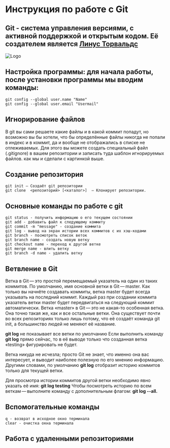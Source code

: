 # Инструкция по работе с Git
## Git - система управления версиями, с активной поддержкой и открытым кодом. Её создателем является [Линус Торвальдс](https://yandex.by/images/search?text=%D0%BB%D0%B8%D0%BD%D1%83%D1%81%20%D1%82%D0%BE%D1%80%D0%B2%D0%B0%D0%BB%D1%8C%D0%B4%D1%81%20%D1%84%D0%BE%D1%82%D0%BE&from=tabbar&p=1&pos=56&rpt=simage&img_url=https%3A%2F%2Fi2.wp.com%2Fwww.tfir.io%2Fwp-content%2Fuploads%2F2019%2F06%2Flinus-laugh.jpg%3Ffit%3D1920%252C1080%26ssl%3D1&lr=158)
![Logo](picture.png)
## Настройка программы: для начала работы, после установки программы мы вводим команды:
    git config --global user.name "Name"
    git config --global user.email "Usermail"

## Игнорирование файлов
В git вы сами решаете какие файлы и в какой коммит попадут, но возможно вы бы хотели, что бы определённые файлы никогда не попали в индекс и в коммит, да и вообще не отображались в списке не отлеживаемых. Для этого вы можете создать специальный файл (.gitignore) в вашем репозитории и записать туда шаблон игнорируемых файлов. как мы и сделали с картинкой выше.

## Создание репозитория

    git init — Создаёт git репозитории 
    git clone  <репозиторий> [<каталог>]  — Клонирует репозитории.

## Основные команды по работе с git 
    git status - получить информацию о его текущем состоянии
    git add - добавить файл к следующему коммиту
    git commit -m "message" - создание коммита
    git log - вывод на экран истории всех коммитов с их хэш-кодами
    git branch - посмотреть список веток
    git branch name - создать новую ветку
    git checkout name - переход к другой ветке
    git merge name - влить ветку
    git branch -d name - удалить ветку

## Ветвление в Git
Ветка в Git — это простой перемещаемый указатель на один из таких коммитов. По умолчанию, имя основной ветки в Git — master. Как только вы начнёте создавать коммиты, ветка master будет всегда указывать на последний коммит. Каждый раз при создании коммита указатель ветки master будет передвигаться на следующий коммит автоматически. Ветка «master» в Git — это не какая-то особенная ветка. Она точно такая же, как и все остальные ветки. Она существует почти во всех репозиториях только лишь потому, что её создаёт команда git init, а большинство людей не меняют её название.
    
**git log** не показывает все ветки по умолчанию
Если выполнить команду **git log** прямо сейчас, то в её выводе только что созданная ветка «testing» фигурировать не будет.

Ветка никуда не исчезла; просто Git не знает, что именно она вас интересует, и выводит наиболее полезную по его мнению информацию. Другими словами, по умолчанию **git log** отобразит историю коммитов только для текущей ветки.

Для просмотра истории коммитов другой ветки необходимо явно указать её имя: **git log testing** Чтобы посмотреть историю по всем веткам — выполните команду с дополнительным флагом: **git log --all.**

## Вспомогательные команды
    q - возврат в исходное окно терминала 
    clear - очистка окна терминала 
    
   ## Работа с удаленными репозиториями
